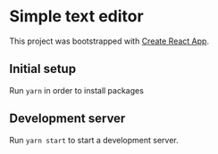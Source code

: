 # Simple text editor
This project was bootstrapped with [Create React App](https://github.com/facebookincubator/create-react-app).

## Initial setup
Run `yarn` in order to install packages

## Development server
Run `yarn start` to start a development server.


